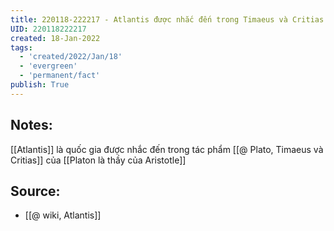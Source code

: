 ```yaml
---
title: 220118-222217 - Atlantis được nhắc đến trong Timaeus và Critias của Platon
UID: 220118222217
created: 18-Jan-2022
tags:
  - 'created/2022/Jan/18'
  - 'evergreen'
  - 'permanent/fact'
publish: True
---
```

## Notes:
[[Atlantis]] là quốc gia được nhắc đến trong tác phẩm [[@ Plato, Timaeus và Critias]] của [[Platon là thầy của Aristotle]]

## Source:
- [[@ wiki, Atlantis]]

